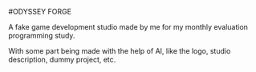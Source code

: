 #ODYSSEY FORGE

A fake game development studio made by me for my monthly evaluation programming study.

With some part being made with the help of AI, like the logo, studio description, dummy project, etc.